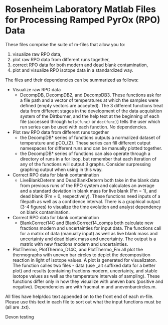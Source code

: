 # Rosenheim Laboratory Matlab Files for Processing Ramped PyrOx (RPO) Data
These files comprise the suite of m-files that allow you to:
1. visualize raw RPO data, 
2. plot raw RPO data from different runs together,
3. correct RPO data for both modern and dead blank contamination, 
4. plot and visualize RPO isotope data in a standardized way.

The files and their dependencies can be summarized as follows: 
* Visualize raw RPO data
   - DecompDB, DecompDB2, and DecompDB3. These functions ask for a file path and a vector of temperatures at which the samples were defined (empty vectors are accepted). The 3 different functions treat data from different stages in the development of the data acquisition system of the Dirtburner, and the help text at the beginning of each file (accessed through `help(func)` or `doc(func)`) tells the user which run series can be used with each function. No dependencies.
* Plot raw RPO data from different runs together
   - the DecompDB* series of functions outputs a normalized dataset of temperature and pCO_{2}. These series can fill different output namespaces for different runs and can be manually plotted together.
   - the DecompDB* series of functions can also operate through a directory of runs in a for loop, but remember that each iteration of any of the functions will output 3 graphs. Consider surpressing graphing output when using in this way.
* Correct RPO data for blank contamination
   - LiveBlankDeterm and DeadBlankDeterm both take in the blank data from previous runs of the RPO system and calculates an average and a standard deviation in blank mass for live blank (Fm = 1), and dead blank (Fm = 0, respectively). These functions need inputs of a filepath as well as a confidence interval. There is a graphical output (3-4 figures) to visualize the time evolution and analyst dependency on blank contamination. 
* Correct RPO data for blank contamination
   - BlankCorrect14C and BlankCorrect14_comps both calculate new fractions modern and uncertainties for input data. The functions call for a matrix of data (manually input) as well as live blank mass and uncertainty and dead blank mass and uncertainty. The output is a matrix with new fractions modern and uncertainties. 
* PlotThermo, PlotThermo_D14C, and PlotThermo_Fm all plot the thermographs with uneven bar circles to depict the decomposition reaction in light of isotope values. A plot is generated for visualizaton. The function calles two files - data (use _alt suffixed data for a better plot) and results (containing fractions modern, uncertainty, and stable isotope values as well as the temperature intervals of sampling). These functions differ only in how they visualize with uneven bars (positive and negative). Dependencies are with fracmat.m and unevenbarcircles.m. 

All files have help/doc text appended on to the front end of each m-file. Please use this text in each file to sort out what the input functions must be (all are .txt).

Devon testing